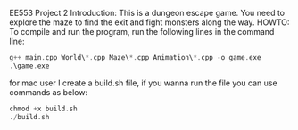 EE553 Project 2
Introduction:
  This is a dungeon escape game. You need to explore the maze to find the exit and fight monsters along the way.
HOWTO:
  To compile and run the program, run the following lines in the command line:
```cpp
g++ main.cpp World\*.cpp Maze\*.cpp Animation\*.cpp -o game.exe
.\game.exe
```
for mac user I create a build.sh file, if you wanna run the file you can use commands as below:
```cpp
chmod +x build.sh
./build.sh
```

